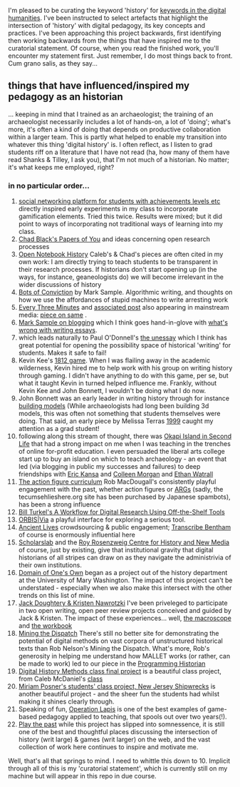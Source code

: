 I'm pleased to be curating the keyword 'history' for [keywords in the digital humanities](https://github.com/curateteaching/digitalpedagogy). I've been instructed to select artefacts that highlight the intersection of 'history' with digital pedagogy, its key concepts and practices. I've been approaching this project backwards, first identifying then working backwards from the things that have inspired me to the curatorial statement. Of course, when you read the finished work, you'll encounter my statement first. Just remember, I do most things back to front. Cum grano salis, as they say... 

## things that have influenced/inspired my pedagogy as an historian

... keeping in mind that I trained as an archaeologist; the training of an archaeologist necessarily includes a lot of hands-on, a lot of 'doing'; what's more, it's often a kind of doing that depends on productive collaboration within a larger team. This is partly what helped to enable my transition into whatever this thing 'digital history' is. I often reflect, as I listen to grad students riff on a literature that I have not read (ha, how many of them have read Shanks & Tilley, I ask you), that I'm not much of a historian. No matter; it's what keeps me employed, right?

### in no particular order...

1. [social networking platform for students with achievements levels etc](http://neoacademic.com/2010/10/14/call-for-participants-in-nsf-proposal-to-integrate-social-media-in-undergrad-education/) directly inspired early experiments in my class to incorporate gamification elements. Tried this twice. Results were mixed; but it did point to ways of incorporating not traditional ways of learning into my class.
2. [Chad Black's Papers of You](https://parezcoydigo.wordpress.com/2010/05/28/the-individual-research-archive-hacking-the-papers-of-you/) and ideas concerning open research processes
3. [Open Notebook History](http://wcm1.web.rice.edu/open-notebook-history.html) Caleb's & Chad's pieces are often cited in my own work: I am directly trying to teach students to be transparent in their research processes. If historians don't start opening up (in the ways, for instance, geaneologists do) we will become irrelevant in the wider discussions of history
4. [Bots of Conviction](https://medium.com/@samplereality/a-protest-bot-is-a-bot-so-specific-you-cant-mistake-it-for-bullshit-90fe10b7fbaa#.k7zhd3p6e) by Mark Sample. Algorithmic writing, and thoughts on how we use the affordances of stupid machines to write arresting work
5. [Every Three Minutes](https://twitter.com/every3minutes) and [associated post](http://wcm1.web.rice.edu/slave-sales-on-twitter.html) also appearing in mainstream media: [piece on same](http://fusion.net/story/28958/this-twitter-bot-is-a-constant-reminder-of-the-brutality-of-slavery/) .
5. [Mark Sample on blogging](http://www.samplereality.com/2009/08/14/pedagogy-and-the-class-blog/) which I think goes hand-in-glove with [what's wrong with writing essays](http://www.samplereality.com/2009/03/12/whats-wrong-with-writing-essays/).
6. which leads naturally to Paul O'Donnell's [the unessay](http://people.uleth.ca/~daniel.odonnell/Teaching/the-unessay) which I think has great potential for opening the possibility space of historical 'writing' for students. Makes it safe to fail!
7. Kevin Kee's [1812 game](http://ihistorytours.com/). When I was flailing away in the academic wilderness, Kevin hired me to help work with his group on writing history through gaming. I didn't have anything to do with this game, per se, but what it taught Kevin in turned helped influence me. Frankly, without Kevin Kee and John Bonnett, I wouldn't be doing what I do now.
8. John Bonnett was an early leader in writing history through for instance [building models](http://spartan.ac.brocku.ca/~jbonnett/Syllabus.html) (While archaeologists had long been building 3d models, this was often not something that students themselves were doing. That said, an early piece by Melissa Terras [1999](http://intarch.ac.uk/journal/issue7/terras/) caught my attention as a grad student! 
9. following along this stream of thought, there was [Okapi Island in Second Life](https://okapi.wordpress.com/projects/okapi-island-in-second-life/) that had a strong impact on me when I was teaching in the trenches of online for-profit education. I even persuaded the liberal arts college start up to buy an island on which to teach archaeology - an event that led (via blogging in public my successes and failures) to deep friendships with [Eric Kansa](http://alexandriaarchive.org/) and [Colleen Morgan](https://middlesavagery.wordpress.com/) and [Ethan Watrall](http://anthropology.msu.edu/blog/people/ethan-watrall/)
10. [The action figure curriculum](http://www.robmacdougall.org/blog/2010/05/the-action-figure-curriculum/) Rob MacDougall's consistently playful engagement with the past, whether action figures or [ARGs]( http://www.robmacdougall.org/tecumseh-lies-here/) (sadly, the tecumsehlieshere.org site has been purchased by Japanese spambots), has been a strong influence
11. [Bill Turkel's A Workflow for Digital Research Using Off-the-Shelf Tools](http://williamjturkel.net/how-to/) 
12. [ORBIS|Via](http://orbis.stanford.edu/via/#) a playful interface for exploring a serious tool.
13. [Ancient Lives](http://www.ancientlives.org/) crowdsourcing & public engagement; [Transcribe Bentham](http://blogs.ucl.ac.uk/transcribe-bentham/) of course is enormously influential here
14. [Scholarslab](http://scholarslab.org/) and the [Roy Rosenzweig Centre for History and New Media](https://chnm.gmu.edu/) of course, just by existing, give that institutional gravity that digital historians of all stripes can draw on as they navigate the administrivia of their own institutions.
15. [Domain of One's Own](http://umw.domains/about/) began as a project out of the history department at the University of Mary Washington. The impact of this project can't be understated - especially when we also make this intersect with the other trends on this list of mine.
16. [Jack Doughtery & Kristen Nawrotzki]( http://quod.lib.umich.edu/d/dh/12230987.0001.001/1:10/--writing-history-in-the-digital-age?g=dculture;rgn=div1;view=fulltext;xc=1#10.3) I've been priveleged to participate in two open writing, open peer review projects conceived and guided by Jack & Kristen. The impact of these experiences... well, [the macroscope](http://themacroscope.org) and [the workbook](http://workbook.craftingdigitalhistory.ca)
17. [Mining the Dispatch](http://dsl.richmond.edu/dispatch/) There's still no better site for demonstrating the potential of digital methods on vast corpora of unstructured historical texts than Rob Nelson's Mining the Dispatch. What's more, Rob's generosity in helping me understand how MALLET works (or rather, can be made to work) led to our piece in the [Programming Historian](http://programminghistorian.org/lessons/topic-modeling-and-mallet)
18. [Digital History Methods class final project](http://ricedh.github.io/) is a beautiful class project, from Caleb McDaniel's [class](http://digitalhistory.blogs.rice.edu/)
19. [Miriam Posner's students' class project, New Jersey Shipwrecks](http://njshipwrecks.com/) is another beautiful project - and the sheer fun the students had whilst making it shines clearly through.
20. Speaking of fun, [Operation Lapis](http://www.practomime.com/lapis/lapis.php) is one of the best examples of game-based pedagogy applied to teaching, that spools out over two years(!).
21. [Play the past](http://playthepast.org) while this project has slipped into somnessence, it is still one of the best and thoughtful places discussing the intersection of history (writ large) & games (writ larger) on the web, and the vast collection of work here continues to inspire and motivate me.

Well, that's all that springs to mind. I need to whittle this down to 10. Implicit through all of this is my 'curatorial statement', which is currently still on my machine but will appear in this repo in due course.
